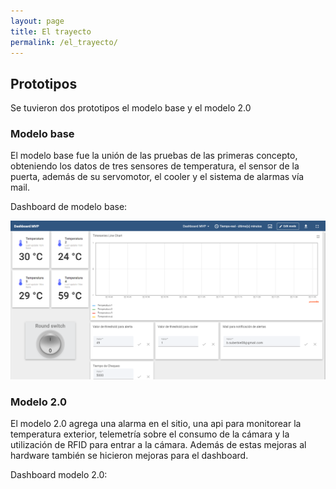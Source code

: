 ```yaml
---
layout: page
title: El trayecto
permalink: /el_trayecto/
---
```


## Prototipos
Se tuvieron dos prototipos el modelo base y el modelo 2.0

### Modelo base

El modelo base fue la unión de las pruebas de las primeras concepto, obteniendo los datos de tres sensores de temperatura, 
el sensor de la puerta, además de su servomotor, el cooler y el sistema de alarmas vía mail.

Dashboard de modelo base:

![Dashboard de modelo base](https://raw.githubusercontent.com/SisCom-PI2-2023-2/proyecto-keep-it-cool/main/docs/_posts/img/Dashboard10_10_23.png)

### Modelo 2.0

El modelo 2.0 agrega una alarma en el sitio, una api para monitorear la temperatura exterior, telemetría sobre el consumo de la cámara y la utilización de RFID para entrar a la cámara.
Además de estas mejoras al hardware también se hicieron mejoras para el dashboard.

Dashboard modelo 2.0:

